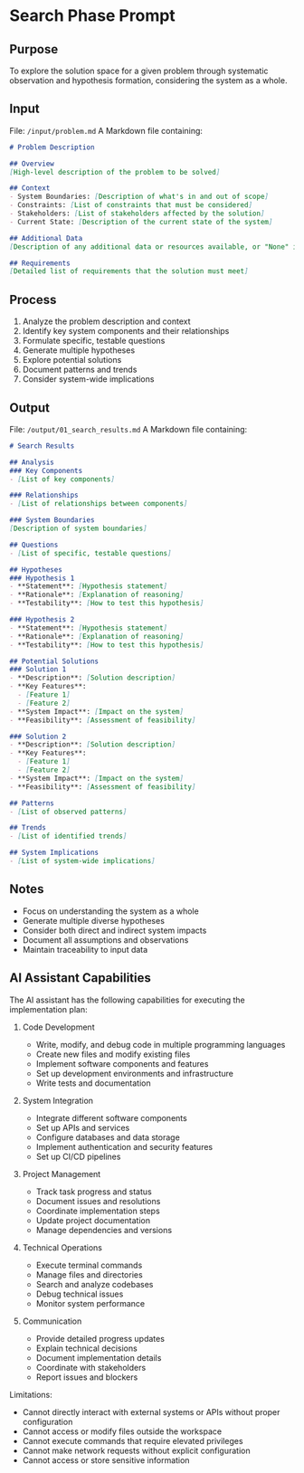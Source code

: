 # Search Phase Prompt

## Purpose
To explore the solution space for a given problem through systematic observation and hypothesis formation, considering the system as a whole.

## Input
File: `/input/problem.md`
A Markdown file containing:
```markdown
# Problem Description

## Overview
[High-level description of the problem to be solved]

## Context
- System Boundaries: [Description of what's in and out of scope]
- Constraints: [List of constraints that must be considered]
- Stakeholders: [List of stakeholders affected by the solution]
- Current State: [Description of the current state of the system]

## Additional Data
[Description of any additional data or resources available, or "None" if no additional data is provided]

## Requirements
[Detailed list of requirements that the solution must meet]
```

## Process
1. Analyze the problem description and context
2. Identify key system components and their relationships
3. Formulate specific, testable questions
4. Generate multiple hypotheses
5. Explore potential solutions
6. Document patterns and trends
7. Consider system-wide implications

## Output
File: `/output/01_search_results.md`
A Markdown file containing:
```markdown
# Search Results

## Analysis
### Key Components
- [List of key components]

### Relationships
- [List of relationships between components]

### System Boundaries
[Description of system boundaries]

## Questions
- [List of specific, testable questions]

## Hypotheses
### Hypothesis 1
- **Statement**: [Hypothesis statement]
- **Rationale**: [Explanation of reasoning]
- **Testability**: [How to test this hypothesis]

### Hypothesis 2
- **Statement**: [Hypothesis statement]
- **Rationale**: [Explanation of reasoning]
- **Testability**: [How to test this hypothesis]

## Potential Solutions
### Solution 1
- **Description**: [Solution description]
- **Key Features**: 
  - [Feature 1]
  - [Feature 2]
- **System Impact**: [Impact on the system]
- **Feasibility**: [Assessment of feasibility]

### Solution 2
- **Description**: [Solution description]
- **Key Features**: 
  - [Feature 1]
  - [Feature 2]
- **System Impact**: [Impact on the system]
- **Feasibility**: [Assessment of feasibility]

## Patterns
- [List of observed patterns]

## Trends
- [List of identified trends]

## System Implications
- [List of system-wide implications]
```

## Notes
- Focus on understanding the system as a whole
- Generate multiple diverse hypotheses
- Consider both direct and indirect system impacts
- Document all assumptions and observations
- Maintain traceability to input data 

## AI Assistant Capabilities
The AI assistant has the following capabilities for executing the implementation plan:

1. Code Development
   - Write, modify, and debug code in multiple programming languages
   - Create new files and modify existing files
   - Implement software components and features
   - Set up development environments and infrastructure
   - Write tests and documentation

2. System Integration
   - Integrate different software components
   - Set up APIs and services
   - Configure databases and data storage
   - Implement authentication and security features
   - Set up CI/CD pipelines

3. Project Management
   - Track task progress and status
   - Document issues and resolutions
   - Coordinate implementation steps
   - Update project documentation
   - Manage dependencies and versions

4. Technical Operations
   - Execute terminal commands
   - Manage files and directories
   - Search and analyze codebases
   - Debug technical issues
   - Monitor system performance

5. Communication
   - Provide detailed progress updates
   - Explain technical decisions
   - Document implementation details
   - Coordinate with stakeholders
   - Report issues and blockers

Limitations:
- Cannot directly interact with external systems or APIs without proper configuration
- Cannot access or modify files outside the workspace
- Cannot execute commands that require elevated privileges
- Cannot make network requests without explicit configuration
- Cannot access or store sensitive information 